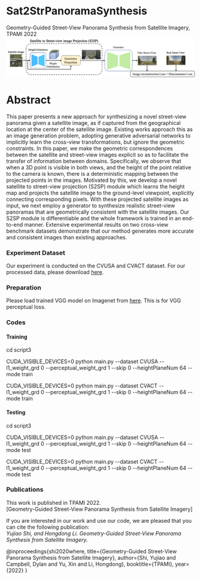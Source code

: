 # Sat2StrPanoramaSynthesis
Geometry-Guided Street-View Panorama Synthesis from Satellite Imagery, TPAMI 2022
![alt text](./framework.png)

# Abstract
This paper presents a new approach for synthesizing a novel street-view panorama given a satellite image, as if captured from the geographical location at the center of the satellite image. Existing works approach this as an image generation problem, adopting generative adversarial networks to implicitly learn the cross-view transformations, but ignore the geometric constraints.
In this paper, we make the geometric correspondences between the satellite and street-view images explicit so as to facilitate the transfer of information between domains.
Specifically, we observe that when a 3D point is visible in both views, and the height of the point relative to the camera is known, there is a deterministic mapping between the projected points in the images.
Motivated by this, we develop a novel satellite to street-view projection (S2SP) module which learns the height map and projects the satellite image to the ground-level viewpoint, explicitly connecting corresponding pixels.
With these projected satellite images as input, we next employ a generator to synthesize realistic street-view panoramas that are geometrically consistent with the satellite images.
Our S2SP module is differentiable and the whole framework is trained in an end-to-end manner.
Extensive experimental results on two cross-view benchmark datasets demonstrate that our method generates more accurate and consistent images than existing approaches.

### Experiment Dataset

Our experiment is conducted on the CVUSA and CVACT dataset. For our processed data, please download [here](https://anu365-my.sharepoint.com/:f:/g/personal/u6293587_anu_edu_au/EuOBUDUQNClJvCpQ8bD1hnoBjdRBWxsHOVp946YVahiMGg?e=F4yRAC).  


### Preparation

Please load trained VGG model on Imagenet from [here](https://anu365-my.sharepoint.com/:u:/g/personal/u6293587_anu_edu_au/EVueknEGIBpKolDJ3JrqEjsBey5P12JFuR36xpO-inhXHg?e=kkmD4r). This is for VGG perceptual loss. 

### Codes

#### Training

cd script3

CUDA_VISIBLE_DEVICES=0 python main.py --dataset CVUSA --l1_weight_grd 0 --perceptual_weight_grd 1 --skip 0 --heightPlaneNum 64 --mode train

CUDA_VISIBLE_DEVICES=0 python main.py --dataset CVACT --l1_weight_grd 0 --perceptual_weight_grd 1 --skip 0 --heightPlaneNum 64 --mode train


#### Testing

cd script3

CUDA_VISIBLE_DEVICES=0 python main.py --dataset CVUSA --l1_weight_grd 0 --perceptual_weight_grd 1 --skip 0 --heightPlaneNum 64 --mode test 

CUDA_VISIBLE_DEVICES=0 python main.py --dataset CVACT --l1_weight_grd 0 --perceptual_weight_grd 1 --skip 0 --heightPlaneNum 64 --mode test 


### Publications
This work is published in TPAMI 2022.  
[Geometry-Guided Street-View Panorama Synthesis from Satellite Imagery]

If you are interested in our work and use our code, we are pleased that you can cite the following publication:  
*Yujiao Shi, and Hongdong Li. Geometry-Guided Street-View Panorama Synthesis from Satellite Imagery.*

@inproceedings{shi2020where,
  title={Geometry-Guided Street-View Panorama Synthesis from Satellite Imagery},
  author={Shi, Yujiao and Campbell, Dylan and Yu, Xin and Li, Hongdong},
  booktitle={TPAMI},
  year={2022}
}



